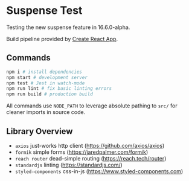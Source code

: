 
# Suspense Test

Testing the new suspense feature in 16.6.0-alpha.

Build pipeline provided by [Create React App](https://github.com/facebookincubator/create-react-app).

## Commands

```bash
npm i # install dependencies
npm start # development server
npm test # Jest in watch-mode
npm run lint # fix basic linting errors
npm run build # production build
```

All commands use `NODE_PATH` to leverage absolute pathing to `src/` for cleaner imports in source code.

## Library Overview

* `axios` just-works http client (https://github.com/axios/axios)
* `formik` simple forms (https://jaredpalmer.com/formik)
* `reach router` dead-simple routing (https://reach.tech/router)
* `standardjs` linting (https://standardjs.com/)
* `styled-components` css-in-js (https://www.styled-components.com)
